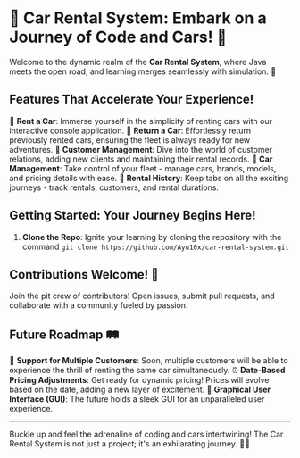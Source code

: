 # 🚗 Car Rental System: Embark on a Journey of Code and Cars! 🌟

Welcome to the dynamic realm of the **Car Rental System**, where Java meets the open road, and learning merges seamlessly with simulation. 🚀

## Features That Accelerate Your Experience!

🔑 **Rent a Car**: Immerse yourself in the simplicity of renting cars with our interactive console application.
🔄 **Return a Car**: Effortlessly return previously rented cars, ensuring the fleet is always ready for new adventures.
👥 **Customer Management**: Dive into the world of customer relations, adding new clients and maintaining their rental records.
🚗 **Car Management**: Take control of your fleet - manage cars, brands, models, and pricing details with ease.
📝 **Rental History**: Keep tabs on all the exciting journeys - track rentals, customers, and rental durations.

## Getting Started: Your Journey Begins Here!

1. **Clone the Repo**: Ignite your learning by cloning the repository with the command `git clone https://github.com/Ayu10x/car-rental-system.git`

## Contributions Welcome! 🎉

Join the pit crew of contributors! Open issues, submit pull requests, and collaborate with a community fueled by passion.

## Future Roadmap 🛤️

🤝 **Support for Multiple Customers**: Soon, multiple customers will be able to experience the thrill of renting the same car simultaneously.
⏰ **Date-Based Pricing Adjustments**: Get ready for dynamic pricing! Prices will evolve based on the date, adding a new layer of excitement.
🎨 **Graphical User Interface (GUI)**: The future holds a sleek GUI for an unparalleled user experience.

---

Buckle up and feel the adrenaline of coding and cars intertwining! The Car Rental System is not just a project; it's an exhilarating journey. 🚗💨
